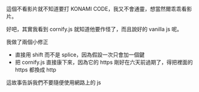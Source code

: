 這個不看影片就不知道要打 KONAMI CODE，我又不會通靈，想當然爾乖乖看影片。

好吧，其實我看到 cornify.js 就知道他要作怪了，而且說好的 vanilla js 呢。

我做了兩個小修正

* 直接用 shift 而不是 splice，因為假設一次只會加一個鍵
* 把 cornify.js 直接康下來，因為它的 https 剛好在六天前過期了，得把裡面的 https 都換成 http

這故事告訴我們不要隨便使用網路上的 js
